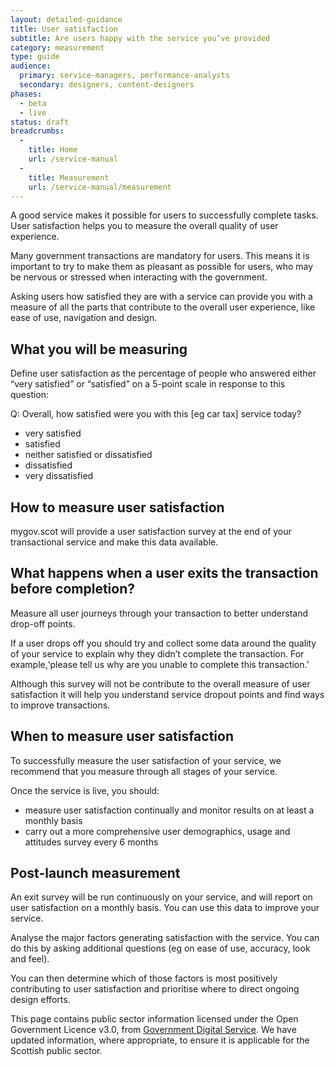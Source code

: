 ```yaml
---
layout: detailed-guidance
title: User satisfaction
subtitle: Are users happy with the service you’ve provided
category: measurement
type: guide
audience:
  primary: service-managers, performance-analysts
  secondary: designers, content-designers
phases:
  - beta
  - live
status: draft
breadcrumbs:
  -
    title: Home
    url: /service-manual
  -
    title: Measurement
    url: /service-manual/measurement
---
```


A good service makes it possible for users to successfully complete tasks. User satisfaction helps you to measure the overall quality of user experience. 

Many government transactions are mandatory for users. This means it is important to try to make them as pleasant as possible for users, who may be nervous or stressed when interacting with the government.

Asking users how satisfied they are with a service can provide you with a measure of all the parts that contribute to the overall user experience, like ease of use, navigation and design.

## What you will be measuring

Define user satisfaction as the percentage of people who answered either “very satisfied” or “satisfied” on a 5-point scale in response to this question:

Q: Overall, how satisfied were you with this [eg car tax] service today?

* very satisfied
* satisfied
* neither satisfied or dissatisfied
* dissatisfied
* very dissatisfied

## How to measure user satisfaction

mygov.scot will provide a user satisfaction survey at the end of your transactional service and make this data available.

## What happens when a user exits the transaction before completion?

Measure all user journeys through your transaction to better understand drop-off points.

If a user drops off you should try and collect some data around the quality of your service to explain why they didn’t complete the transaction. For example,‘please tell us why are you unable to complete this transaction.’

Although this survey will not be contribute to the overall measure of user satisfaction it will help you understand service dropout points and find ways to improve transactions.

## When to measure user satisfaction

To successfully measure the user satisfaction of your service, we recommend that you measure through all stages of your service.

Once the service is live, you should:

* measure user satisfaction continually and monitor results on at least a monthly basis
* carry out a more comprehensive user demographics, usage and attitudes survey every 6 months

## Post-launch measurement

An exit survey will be run continuously on your service, and will report on user satisfaction on a monthly basis. You can use this data to improve your service.

Analyse the major factors generating satisfaction with the service. You can do this by asking additional questions (eg on ease of use, accuracy, look and feel).

You can then determine which of those factors is most positively contributing to user satisfaction and prioritise where to direct ongoing design efforts.

This page contains public sector information licensed under the Open Government Licence v3.0, from [Government Digital Service](https://www.gov.uk/service-manual/measurement/cost-per-transaction.html). We have updated information, where appropriate, to ensure it is applicable for the Scottish public sector. 
